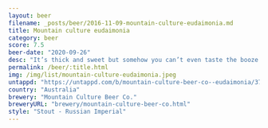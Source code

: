 ```yaml
---
layout: beer
filename: _posts/beer/2016-11-09-mountain-culture-eudaimonia.md
title: Mountain culture eudaimonia
category: beer
score: 7.5
beer-date: "2020-09-26"
desc: "It’s thick and sweet but somehow you can’t even taste the booze. Tastes like a glass of sultanas. My whole body feels warm afterwards. I’m ok with it, but I wouldn’t got back"
permalink: /beer/:title.html
img: /img/list/mountain-culture-eudaimonia.jpeg
untappd: "https://untappd.com/b/mountain-culture-beer-co--eudaimonia/3765713"
country: "Australia"
brewery: "Mountain Culture Beer Co."
breweryURL: "brewery/mountain-culture-beer-co.html"
style: "Stout - Russian Imperial"
---
```

